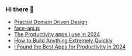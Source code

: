 ### Hi there 👋
<!-- daily.dev BOOKMARKS:START -->
- [Practial Domain Driven Design](https://app.daily.dev/posts/X5WlblPkV?utm_source=rss&utm_medium=bookmarks&utm_campaign=mBzS9yGu2kYgKY4tuhxYN)
- [face-api.js](https://app.daily.dev/posts/VKLR6rjnM?utm_source=rss&utm_medium=bookmarks&utm_campaign=mBzS9yGu2kYgKY4tuhxYN)
- [The Productivity apps I use in 2024](https://app.daily.dev/posts/cgkG6vYBI?utm_source=rss&utm_medium=bookmarks&utm_campaign=mBzS9yGu2kYgKY4tuhxYN)
- [How to Build Anything Extremely Quickly](https://app.daily.dev/posts/oMbD0fCAL?utm_source=rss&utm_medium=bookmarks&utm_campaign=mBzS9yGu2kYgKY4tuhxYN)
- [I Found the Best Apps for Productivity in 2024](https://app.daily.dev/posts/UN4h2e0D3?utm_source=rss&utm_medium=bookmarks&utm_campaign=mBzS9yGu2kYgKY4tuhxYN)
<!-- daily.dev BOOKMARKS:END -->
<!--
**nirmal-patel-s/nirmal-patel-s** is a ✨ _special_ ✨ repository because its `README.md` (this file) appears on your GitHub profile.

Here are some ideas to get you started:

- 🔭 I’m currently working on ...
- 🌱 I’m currently learning ...
- 👯 I’m looking to collaborate on ...
- 🤔 I’m looking for help with ...
- 💬 Ask me about ...
- 📫 How to reach me: ...
- 😄 Pronouns: ...
- ⚡ Fun fact: ...
-->

